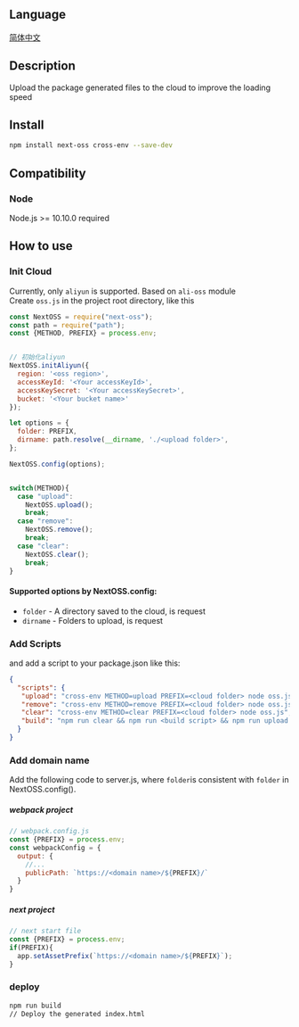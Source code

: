 ## Language
[简体中文](https://github.com/kszitt/next-oss/blob/master/README.md)

## Description
Upload the package generated files to the cloud to improve the loading speed

## Install
```bash
npm install next-oss cross-env --save-dev
```

## Compatibility
### Node
Node.js >= 10.10.0 required

## How to use

### Init Cloud
Currently, only `aliyun` is supported. Based on `ali-oss` module  
Create `oss.js` in the project root directory, like this
```jsx
const NextOSS = require("next-oss");
const path = require("path");
const {METHOD, PREFIX} = process.env;


// 初始化aliyun
NextOSS.initAliyun({
  region: '<oss region>',
  accessKeyId: '<Your accessKeyId>',
  accessKeySecret: '<Your accessKeySecret>',
  bucket: '<Your bucket name>'
});

let options = {
  folder: PREFIX,
  dirname: path.resolve(__dirname, './<upload folder>',
};

NextOSS.config(options);


switch(METHOD){
  case "upload":
    NextOSS.upload();
    break;
  case "remove":
    NextOSS.remove();
    break;
  case "clear":
    NextOSS.clear();
    break;
}
```
#### Supported options by NextOSS.config:
- `folder` - A directory saved to the cloud, is request
- `dirname` - Folders to upload, is request

### Add Scripts
and add a script to your package.json like this:
```json
{
  "scripts": {
   "upload": "cross-env METHOD=upload PREFIX=<cloud folder> node oss.js",
   "remove": "cross-env METHOD=remove PREFIX=<cloud folder> node oss.js",
   "clear": "cross-env METHOD=clear PREFIX=<cloud folder> node oss.js",
   "build": "npm run clear && npm run <build script> && npm run upload && npm run remove"
  }
}
```

### Add domain name
Add the following code to server.js, where `folder`is consistent with `folder` in NextOSS.config().  

##### webpack project
```js
// webpack.config.js
const {PREFIX} = process.env;
const webpackConfig = {
  output: {
    //...
    publicPath: `https://<domain name>/${PREFIX}/`
  }
}
```
##### next project
```js
// next start file
const {PREFIX} = process.env;
if(PREFIX){
  app.setAssetPrefix(`https://<domain name>/${PREFIX}`);
}
```

### deploy
```bash
npm run build
// Deploy the generated index.html
```
